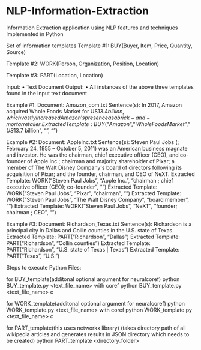 # NLP-Information-Extraction
Information Extraction application using NLP features and techniques
Implemented in Python


Set of information templates
Template #1:
BUY(Buyer, Item, Price, Quantity, Source)

Template #2:
WORK(Person, Organization, Position, Location)

Template #3:
PART(Location, Location)

Input:
• Text Document 
Output:
• All instances of the above three templates found in the input text document

Example #1:
Document: Amazon_com.txt
Sentence(s): In 2017, Amazon acquired Whole Foods Market for US$13.4 billion, which vastly increased Amazon's presence as a brick- and-mortar retailer.
Extracted Template: BUY(“Amazon”, “Whole Foods Market”, “US$13.7 billion”, “”, “”)

Example #2: 
Document: AppleInc.txt
Sentence(s): Steven Paul Jobs (; February 24, 1955 – October 5, 2011) was an American business magnate and investor. He was the chairman, chief executive officer (CEO), and co-founder of Apple Inc.; chairman and majority shareholder of Pixar; a member of The Walt Disney Company's board of directors following its acquisition of Pixar; and the founder, chairman, and CEO of NeXT.
Extracted Template: WORK(“Steven Paul Jobs”, “Apple Inc.”, “chairman ; chief executive officer (CEO); co-founder”, “”)
Extracted Template: WORK(“Steven Paul Jobs”, “Pixar”, “chairman”, “”)
Extracted Template: WORK(“Steven Paul Jobs”, “The Walt Disney Company”, “board member”, “”)
Extracted Template: WORK(“Steven Paul Jobs”, “NeXT”, “founder; chairman ; CEO”, “”)

Example #3:
Document: Richardson_Texas.txt
Sentence(s): Richardson is a principal city in Dallas and Collin counties in the U.S. state of Texas.
Extracted Template: PART(“Richardson”, “Dallas”) Extracted Template: PART(“Richardson”, “Collin counties”)
Extracted Template: PART(“Richardson”, “U.S. state of Texas | Texas”)
Extracted Template: PART(“Texas”, “U.S.”)

Steps to execute Python Files:

for BUY_template(additonal optional argument for neuralcoref)
python BUY_template.py <text_file_name>
with coref
python BUY_template.py <text_file_name> c

for WORK_template(additonal optional argument for neuralcoref)
python WORK_template.py <text_file_name>
with coref
python WORK_template.py <text_file_name> c

for PART_template(this uses networkx library)
(takes directory path of all wikipedia articles and generates results in JSON directory which needs to be created)
python PART_template <directory_folder>

